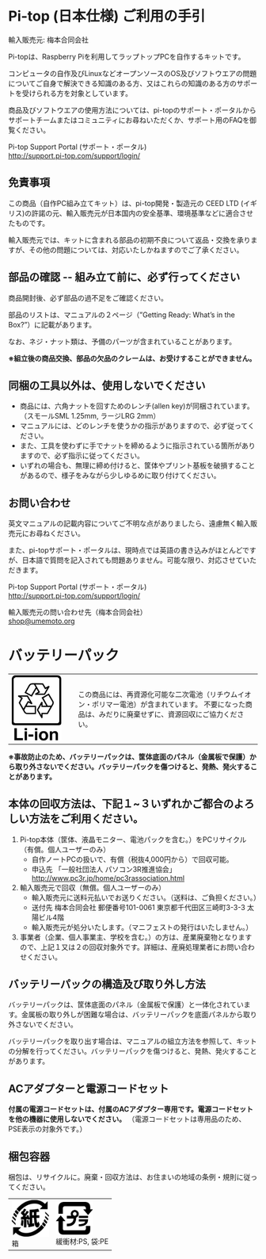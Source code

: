 <!--
この文書は、 pandoc で HTML に変換します。

$ pandoc statutory-document.md  -V documentclass=ltjarticle --latex-engine=lualatex --self-contained -o statutory-document.html

Raspbian/pi-topOS では、 texlive-lang-japanese と texlive-xetex をインストールしてください。
$ sudo apt-get install texlive-xetex texlive-lang-japanese
-->
# Pi-top (日本仕様) ご利用の手引

輸入販売元: 梅本合同会社

Pi-topは、Raspberry Piを利用してラップトップPCを自作するキットです。

コンピュータの自作及びLinuxなどオープンソースのOS及びソフトウエアの問題についてご自身で解決できる知識のある方、又はこれらの知識のある方のサポートを受けられる方を対象としています。

商品及びソフトウエアの使用方法については、pi-topのサポート・ポータルからサポートチームまたはコミュニティにお尋ねいただくか、サポート用のFAQを御覧ください。

Pi-top Support Portal (サポート・ポータル)<BR>
http://support.pi-top.com/support/login/

## 免責事項 

この商品（自作PC組み立てキット）は、pi-top開発・製造元の CEED LTD (イギリス)の許諾の元、輸入販売元が日本国内の安全基準、環境基準などに適合させたものです。

輸入販売元では、キットに含まれる部品の初期不良について返品・交換を承りますが、その他の問題については、対応いたしかねますのでご了承ください。

## 部品の確認 -- 組み立て前に、必ず行ってください

商品開封後、必ず部品の過不足をご確認ください。

部品のリストは、マニュアルの２ページ（”Getting Ready: What’s in the Box?”）に記載があります。

なお、ネジ・ナット類は、予備のパーツが含まれていることがあります。

**※組立後の商品交換、部品の欠品のクレームは、お受けすることができません。**

## 同梱の工具以外は、使用しないでください


- 商品には、六角ナットを回すためのレンチ(allen key)が同梱されています。（スモールSML 1.25mm, ラージLRG 2mm）
- マニュアルには、どのレンチを使うかの指示がありますので、必ず従ってください。
- また、工具を使わずに手でナットを締めるように指示されている箇所がありますので、必ず指示に従ってください。
- いずれの場合も、無理に締め付けると、筐体やプリント基板を破損することがあるので、様子をみながら少しゆるめに取り付けてください。

## お問い合わせ

英文マニュアルの記載内容についてご不明な点がありましたら、遠慮無く輸入販売元にお尋ねください。

また、pi-topサポート・ポータルは、現時点では英語の書き込みがほとんどですが、日本語で質問を記入されても問題ありません。可能な限り、対応させていただきます。

Pi-top Support Portal (サポート・ポータル)<BR>
http://support.pi-top.com/support/login/

輸入販売元の問い合わせ先（梅本合同会社）<BR>
shop@umemoto.org


# バッテリーパック

	
<table border=0>
	<tr>
		<td width="120">
			<img src="167px-Recycling_Li-ion.png" width="100">
		</td>
		<td>
		この商品には、再資源化可能な二次電池（リチウムイオン・ポリマー電池）が含まれています。
		不要になった商品は、みだりに廃棄せずに、資源回収にご協力ください。
		</td>
	</tr>
</table>

**※事故防止のため、バッテリーパックは、筐体底面のパネル（金属板で保護）から取り外さないでください。バッテリーパックを傷つけると、発熱、発火することがあります。**

## 本体の回収方法は、下記１~３いずれかご都合のよろしい方法をご利用ください。

1. Pi-top本体（筐体、液晶モニター、電池パックを含む。）をPCリサイクル（有償。個人ユーザーのみ）
	 - 自作ノートPCの扱いで、有償（税抜4,000円から）で回収可能。<BR>
	- 申込先 「一般社団法人 パソコン3R推進協会」 http://www.pc3r.jp/home/pc3rassociation.html
2. 輸入販売元で回収（無償。個人ユーザーのみ）
 	- 輸入販売元に送料元払いでお送りください。（送料は、ご負担ください。）
	- 送付先 梅本合同会社 郵便番号101-0061 東京都千代田区三崎町3-3-3 太陽ビル4階
	- 輸入販売元が処分いたします。（マニフェストの発行はいたしません。）
3. 事業者（企業、個人事業主、学校を含む。）の方は、産業廃棄物となりますので、上記１又は２の回収対象外です。詳細は、産廃処理業者にお問い合わせください。

## バッテリーパックの構造及び取り外し方法

バッテリーパックは、筐体底面のパネル（金属板で保護）と一体化されています。金属板の取り外しが困難な場合は、バッテリーパックを底面パネルから取り外さないでください。

バッテリーパックを取り出す場合は、マニュアルの組立方法を参照して、キットの分解を行ってください。バッテリーパックを傷つけると、発熱、発火することがあります。

## ACアダプターと電源コードセット

**付属の電源コードセットは、付属のACアダプター専用です。電源コードセットを他の機器に使用しないでください。**
（電源コードセットは専用品のため、PSE表示の対象外です。）

## 梱包容器

梱包は、リサイクルに。廃棄・回収方法は、お住まいの地域の条例・規則に従ってください。


<table border=0>
	<tr>
		<td>
			<img src="707px-Recycling_kami.png" width="75"><BR>箱
		</td>
		<td>
			<img src="840px-Recycling_pla.png" width="75"><BR>緩衝材:PS, 袋:PE
		</td>
	</tr>
</table>

